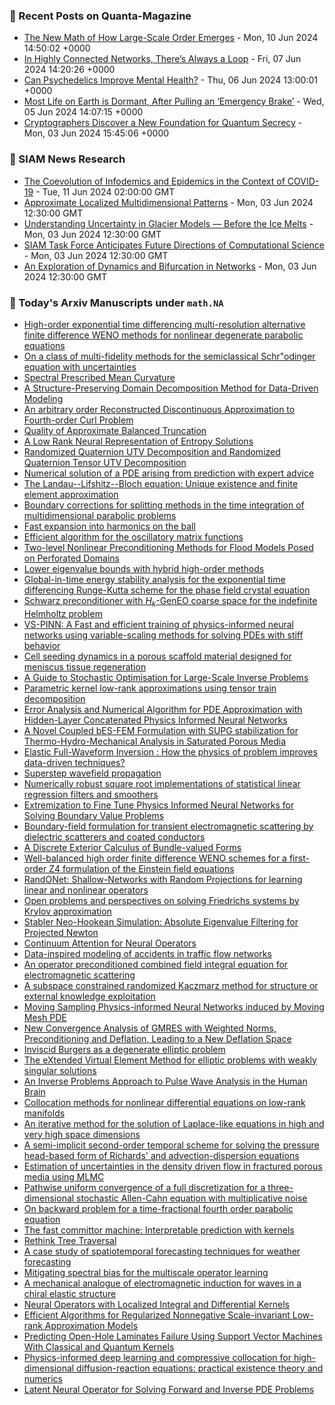 ### 📝 Recent Posts on Quanta-Magazine
<!-- quanta starts -->
* <a href="https://www.quantamagazine.org/the-new-math-of-how-large-scale-order-emerges-20240610/">The New Math of How Large-Scale Order Emerges</a> - Mon, 10 Jun 2024 14:50:02 +0000
* <a href="https://www.quantamagazine.org/in-highly-connected-networks-theres-always-a-loop-20240607/">In Highly Connected Networks, There’s Always a Loop</a> - Fri, 07 Jun 2024 14:20:26 +0000
* <a href="https://www.quantamagazine.org/can-psychedelics-improve-mental-health-20240606/">Can Psychedelics Improve Mental Health?</a> - Thu, 06 Jun 2024 13:00:01 +0000
* <a href="https://www.quantamagazine.org/most-life-on-earth-is-dormant-after-pulling-an-emergency-brake-20240605/">Most Life on Earth is Dormant, After Pulling an ‘Emergency Brake’</a> - Wed, 05 Jun 2024 14:07:15 +0000
* <a href="https://www.quantamagazine.org/cryptographers-discover-a-new-foundation-for-quantum-secrecy-20240603/">Cryptographers Discover a New Foundation for Quantum Secrecy</a> - Mon, 03 Jun 2024 15:45:06 +0000
<!-- quanta ends -->

### 📝 SIAM News Research
<!-- siam-news starts -->
* <a href="https://sinews.siam.org/Details-Page/the-coevolution-of-infodemics-and-epidemics-in-the-context-of-covid-19">The Coevolution of Infodemics and Epidemics in the Context of COVID-19</a> - Tue, 11 Jun 2024 02:00:00 GMT
* <a href="https://sinews.siam.org/Details-Page/approximate-localized-multidimensional-patterns">Approximate Localized Multidimensional Patterns</a> - Mon, 03 Jun 2024 12:30:00 GMT
* <a href="https://sinews.siam.org/Details-Page/understanding-uncertainty-in-glacier-models-before-the-ice-melts">Understanding Uncertainty in Glacier Models — Before the Ice Melts</a> - Mon, 03 Jun 2024 12:30:00 GMT
* <a href="https://sinews.siam.org/Details-Page/siam-task-force-anticipates-future-directions-of-computational-science">SIAM Task Force Anticipates Future Directions of Computational Science</a> - Mon, 03 Jun 2024 12:30:00 GMT
* <a href="https://sinews.siam.org/Details-Page/an-exploration-of-dynamics-and-bifurcation-in-networks">An Exploration of Dynamics and Bifurcation in Networks</a> - Mon, 03 Jun 2024 12:30:00 GMT
<!-- siam-news ends -->

### 📝 Today's Arxiv Manuscripts under ``math.NA``
<!-- arxiv-math-na starts -->
* <a href="https://arxiv.org/abs/2406.05237">High-order exponential time differencing multi-resolution alternative finite difference WENO methods for nonlinear degenerate parabolic equations</a>
* <a href="https://arxiv.org/abs/2406.05489">On a class of multi-fidelity methods for the semiclassical Schr"odinger equation with uncertainties</a>
* <a href="https://arxiv.org/abs/2406.05566">Spectral Prescribed Mean Curvature</a>
* <a href="https://arxiv.org/abs/2406.05571">A Structure-Preserving Domain Decomposition Method for Data-Driven Modeling</a>
* <a href="https://arxiv.org/abs/2406.05624">An arbitrary order Reconstructed Discontinuous Approximation to Fourth-order Curl Problem</a>
* <a href="https://arxiv.org/abs/2406.05665">Quality of Approximate Balanced Truncation</a>
* <a href="https://arxiv.org/abs/2406.05694">A Low Rank Neural Representation of Entropy Solutions</a>
* <a href="https://arxiv.org/abs/2406.05734">Randomized Quaternion UTV Decomposition and Randomized Quaternion Tensor UTV Decomposition</a>
* <a href="https://arxiv.org/abs/2406.05754">Numerical solution of a PDE arising from prediction with expert advice</a>
* <a href="https://arxiv.org/abs/2406.05808">The Landau--Lifshitz--Bloch equation: Unique existence and finite element approximation</a>
* <a href="https://arxiv.org/abs/2406.05907">Boundary corrections for splitting methods in the time integration of multidimensional parabolic problems</a>
* <a href="https://arxiv.org/abs/2406.05922">Fast expansion into harmonics on the ball</a>
* <a href="https://arxiv.org/abs/2406.06008">Efficient algorithm for the oscillatory matrix functions</a>
* <a href="https://arxiv.org/abs/2406.06189">Two-level Nonlinear Preconditioning Methods for Flood Models Posed on Perforated Domains</a>
* <a href="https://arxiv.org/abs/2406.06244">Lower eigenvalue bounds with hybrid high-order methods</a>
* <a href="https://arxiv.org/abs/2406.06272">Global-in-time energy stability analysis for the exponential time differencing Runge-Kutta scheme for the phase field crystal equation</a>
* <a href="https://arxiv.org/abs/2406.06283">Schwarz preconditioner with $H_k$-GenEO coarse space for the indefinite Helmholtz problem</a>
* <a href="https://arxiv.org/abs/2406.06287">VS-PINN: A Fast and efficient training of physics-informed neural networks using variable-scaling methods for solving PDEs with stiff behavior</a>
* <a href="https://arxiv.org/abs/2406.06334">Cell seeding dynamics in a porous scaffold material designed for meniscus tissue regeneration</a>
* <a href="https://arxiv.org/abs/2406.06342">A Guide to Stochastic Optimisation for Large-Scale Inverse Problems</a>
* <a href="https://arxiv.org/abs/2406.06344">Parametric kernel low-rank approximations using tensor train decomposition</a>
* <a href="https://arxiv.org/abs/2406.06350">Error Analysis and Numerical Algorithm for PDE Approximation with Hidden-Layer Concatenated Physics Informed Neural Networks</a>
* <a href="https://arxiv.org/abs/2406.05138">A Novel Coupled bES-FEM Formulation with SUPG stabilization for Thermo-Hydro-Mechanical Analysis in Saturated Porous Media</a>
* <a href="https://arxiv.org/abs/2406.05153">Elastic Full-Waveform Inversion : How the physics of problem improves data-driven techniques?</a>
* <a href="https://arxiv.org/abs/2406.05154">Superstep wavefield propagation</a>
* <a href="https://arxiv.org/abs/2406.05188">Numerically robust square root implementations of statistical linear regression filters and smoothers</a>
* <a href="https://arxiv.org/abs/2406.05290">Extremization to Fine Tune Physics Informed Neural Networks for Solving Boundary Value Problems</a>
* <a href="https://arxiv.org/abs/2406.05367">Boundary-field formulation for transient electromagnetic scattering by dielectric scatterers and coated conductors</a>
* <a href="https://arxiv.org/abs/2406.05383">A Discrete Exterior Calculus of Bundle-valued Forms</a>
* <a href="https://arxiv.org/abs/2406.05450">Well-balanced high order finite difference WENO schemes for a first-order Z4 formulation of the Einstein field equations</a>
* <a href="https://arxiv.org/abs/2406.05470">RandONet: Shallow-Networks with Random Projections for learning linear and nonlinear operators</a>
* <a href="https://arxiv.org/abs/2406.05777">Open problems and perspectives on solving Friedrichs systems by Krylov approximation</a>
* <a href="https://arxiv.org/abs/2406.05928">Stabler Neo-Hookean Simulation: Absolute Eigenvalue Filtering for Projected Newton</a>
* <a href="https://arxiv.org/abs/2406.06486">Continuum Attention for Neural Operators</a>
* <a href="https://arxiv.org/abs/2305.03469">Data-inspired modeling of accidents in traffic flow networks</a>
* <a href="https://arxiv.org/abs/2309.02289">An operator preconditioned combined field integral equation for electromagnetic scattering</a>
* <a href="https://arxiv.org/abs/2309.04889">A subspace constrained randomized Kaczmarz method for structure or external knowledge exploitation</a>
* <a href="https://arxiv.org/abs/2311.16167">Moving Sampling Physics-informed Neural Networks induced by Moving Mesh PDE</a>
* <a href="https://arxiv.org/abs/2312.13625">New Convergence Analysis of GMRES with Weighted Norms, Preconditioning and Deflation, Leading to a New Deflation Space</a>
* <a href="https://arxiv.org/abs/2401.08814">Inviscid Burgers as a degenerate elliptic problem</a>
* <a href="https://arxiv.org/abs/2402.02902">The eXtended Virtual Element Method for elliptic problems with weakly singular solutions</a>
* <a href="https://arxiv.org/abs/2402.09803">An Inverse Problems Approach to Pulse Wave Analysis in the Human Brain</a>
* <a href="https://arxiv.org/abs/2402.18721">Collocation methods for nonlinear differential equations on low-rank manifolds</a>
* <a href="https://arxiv.org/abs/2403.00682">An iterative method for the solution of Laplace-like equations in high and very high space dimensions</a>
* <a href="https://arxiv.org/abs/2404.03603">A semi-implicit second-order temporal scheme for solving the pressure head-based form of Richards' and advection-dispersion equations</a>
* <a href="https://arxiv.org/abs/2404.18003">Estimation of uncertainties in the density driven flow in fractured porous media using MLMC</a>
* <a href="https://arxiv.org/abs/2405.03016">Pathwise uniform convergence of a full discretization for a three-dimensional stochastic Allen-Cahn equation with multiplicative noise</a>
* <a href="https://arxiv.org/abs/2405.09424">On backward problem for a time-fractional fourth order parabolic equation</a>
* <a href="https://arxiv.org/abs/2405.10410">The fast committor machine: Interpretable prediction with kernels</a>
* <a href="https://arxiv.org/abs/2209.04825">Rethink Tree Traversal</a>
* <a href="https://arxiv.org/abs/2209.14782">A case study of spatiotemporal forecasting techniques for weather forecasting</a>
* <a href="https://arxiv.org/abs/2210.10890">Mitigating spectral bias for the multiscale operator learning</a>
* <a href="https://arxiv.org/abs/2402.12853">A mechanical analogue of electromagnetic induction for waves in a chiral elastic structure</a>
* <a href="https://arxiv.org/abs/2402.16845">Neural Operators with Localized Integral and Differential Kernels</a>
* <a href="https://arxiv.org/abs/2403.18517">Efficient Algorithms for Regularized Nonnegative Scale-invariant Low-rank Approximation Models</a>
* <a href="https://arxiv.org/abs/2405.02903">Predicting Open-Hole Laminates Failure Using Support Vector Machines With Classical and Quantum Kernels</a>
* <a href="https://arxiv.org/abs/2406.01539">Physics-informed deep learning and compressive collocation for high-dimensional diffusion-reaction equations: practical existence theory and numerics</a>
* <a href="https://arxiv.org/abs/2406.03923">Latent Neural Operator for Solving Forward and Inverse PDE Problems</a>
<!-- arxiv-math-na ends -->
